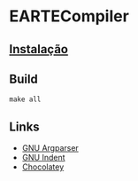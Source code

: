 # EARTECompiler

## [Instalação](docs/installation.md)

## Build

```shell
make all
```

## Links

- [GNU Argparser](https://www.gnu.org/software/libc/manual/html_node/Argp-Example-3.html)
- [GNU Indent](https://www.gnu.org/software/indent/manual/indent.html)
- [Chocolatey](https://chocolatey.org/)